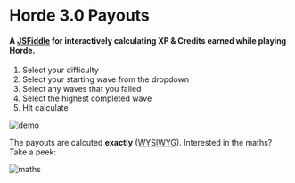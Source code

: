 # Horde 3.0 Payouts

#### A [JSFiddle](https://jsfiddle.net) for interactively calculating XP & Credits earned while playing Horde.

1. Select your difficulty
2. Select your starting wave from the dropdown
3. Select any waves that you failed 
4. Select the highest completed wave
5. Hit calculate

![demo](http://i.imgur.com/EOrq4Ys.png)

The payouts are calcuted **exactly** ([WYSIWYG](https://en.wikipedia.org/wiki/WYSIWYG)). Interested in the maths? Take a peek:

![maths](http://i.imgur.com/PCb7PuC.png)
